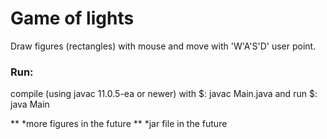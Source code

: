 # Game of lights

Draw figures (rectangles) with mouse and move with 'W'A'S'D' user point.

### Run:

compile (using javac 11.0.5-ea or newer) with $: javac Main.java and run $: java Main


** *more figures in the future
** *jar file in the future


